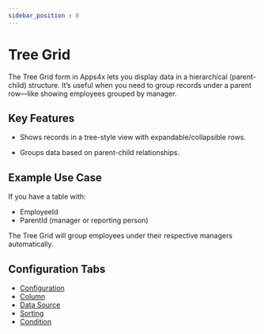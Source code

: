 ```yaml
---
sidebar_position : 8
---
```


# Tree Grid

The Tree Grid form in Apps4x lets you display data in a hierarchical (parent-child) structure. It’s useful when you need to group records under a parent row—like showing employees grouped by manager.

## Key Features

  - Shows records in a tree-style view with expandable/collapsible rows.

  - Groups data based on parent-child relationships.

## Example Use Case

If you have a table with:

  - EmployeeId
  - ParentId (manager or reporting person)

The Tree Grid will group employees under their respective managers automatically.

## Configuration Tabs

  - [Configuration](../../docs/Forms/Configuration/Configuration.md)
  - [Column](../../docs/Forms/Columns/Columns.md)
  - [Data Source](../../docs/Forms/DataSource/DataSource.md)
  - [Sorting](../../docs/Forms/Sorting/Sorting.md)
  - [Condition](../../docs/Forms/Condition/Condition.md)